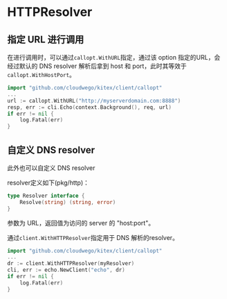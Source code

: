 # HTTPResolver

## 指定 URL 进行调用

在进行调用时，可以通过`callopt.WithURL`指定，通过该 option 指定的URL，会经过默认的 DNS resolver 解析后拿到 host 和 port，此时其等效于`callopt.WithHostPort`。

```go
import "github.com/cloudwego/kitex/client/callopt"
...
url := callopt.WithURL("http://myserverdomain.com:8888")
resp, err := cli.Echo(context.Background(), req, url)
if err != nil {
	log.Fatal(err)
}
```

## 自定义 DNS resolver

此外也可以自定义 DNS resolver

resolver定义如下(pkg/http)：

```go
type Resolver interface {
	Resolve(string) (string, error)
}
```

参数为 URL，返回值为访问的 server 的 "host:port"。

通过`client.WithHTTPResolver`指定用于 DNS 解析的resolver。

```go
import "github.com/cloudwego/kitex/client/callopt"
...
dr := client.WithHTTPResolver(myResolver)
cli, err := echo.NewClient("echo", dr)
if err != nil {
	log.Fatal(err)
}
```

